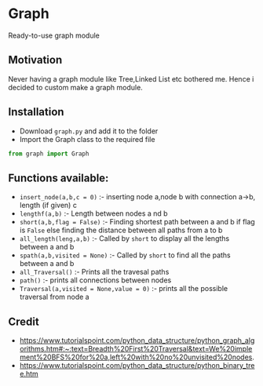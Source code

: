 # Graph
Ready-to-use graph module 

## Motivation

Never having a graph module like Tree,Linked List etc bothered me. Hence i decided to custom make a graph module.

## Installation

- Download `graph.py` and add it to the folder
- Import the Graph class to the required file

```python
from graph import Graph
```

## Functions available:

+ `insert_node(a,b,c = 0)` :- inserting node a,node b with connection a->b, length (if given) c
+ `lengthf(a,b)` :- Length between nodes a nd b 
+ `short(a,b,flag = False)` :- Finding shortest path between a and b if flag is `False` else finding the distance between all paths from a to b
+ `all_length(leng,a,b)` :- Called by `short` to display all the lengths between a and b
+ `spath(a,b,visited = None)` :- Called by `short` to find all the paths between a and b
+ `all_Traversal()` :- Prints all the travesal paths 
+ `path()` :- prints all connections between nodes 
+ `Traversal(a,visited = None,value = 0)` :- prints all the possible traversal from node a

## Credit

- https://www.tutorialspoint.com/python_data_structure/python_graph_algorithms.htm#:~:text=Breadth%20First%20Traversal&text=We%20implement%20BFS%20for%20a,left%20with%20no%20unvisited%20nodes.
- https://www.tutorialspoint.com/python_data_structure/python_binary_tree.htm
